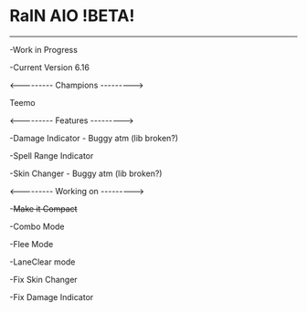 # RaIN AIO !BETA!
___
-Work in Progress

-Current Version 6.16

<---------
Champions
--------->

Teemo

<---------
Features
--------->

-Damage Indicator - Buggy atm (lib broken?)

-Spell Range Indicator

-Skin Changer - Buggy atm (lib broken?)

<---------
Working on
--------->

-~~Make it Compact~~

-Combo Mode

-Flee Mode

-LaneClear mode

-Fix Skin Changer

-Fix Damage Indicator

